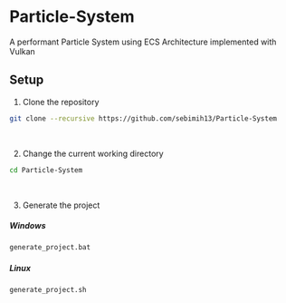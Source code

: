 # Particle-System
A performant Particle System using ECS Architecture implemented with Vulkan

## Setup
1. Clone the repository
```sh
git clone --recursive https://github.com/sebimih13/Particle-System
```
<br>

2. Change the current working directory
```sh
cd Particle-System
```
<br>

3. Generate the project

##### Windows
```sh
generate_project.bat
```

##### Linux
```sh
generate_project.sh
```
